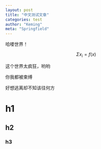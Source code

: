 ```yaml
---
layout: post
title: "中文测试文章"
categories: test
author: "Keming"
meta: "Springfield"
---
```


哈喽世界！

<!-- more -->

$$\Sigma x_i = f(x)$$

这个世界太疯狂，哟哟

你我都被束缚

好想逃离却不知该往何方

# h1

## h2

### h3

